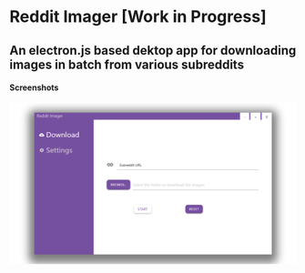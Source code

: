 # Reddit Imager [Work in Progress]

## An electron.js based dektop app for downloading images in batch from various subreddits

#### Screenshots
![screenshot_image](screenshots/0.png)
